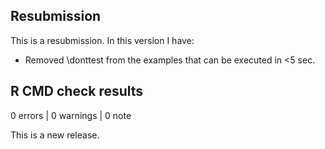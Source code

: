 ## Resubmission

This is a resubmission. In this version I have:

-   Removed \donttest from the examples that can be executed in \<5 sec.

## R CMD check results

0 errors \| 0 warnings \| 0 note

This is a new release.
